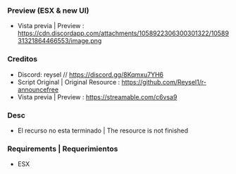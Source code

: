 ### Preview (ESX & new UI)

- Vista previa | Preview : https://cdn.discordapp.com/attachments/1058922306300301322/1058931321864466553/image.png

### Creditos

- Discord: reysel // https://discord.gg/8Kqmxu7YH6
- Script Original | Original Resource : https://github.com/Reysel1/r-announcefree
- Vista previa | Preview : https://streamable.com/c6vsa9

### Desc
- El recurso no esta terminado | The resource is not finished 

### Requirements | Requerimientos
- ESX
